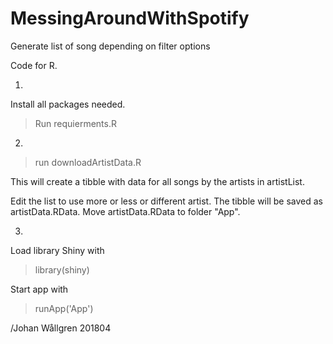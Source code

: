 # MessingAroundWithSpotify
Generate list of song depending on filter options

Code for R.

1. 

Install all packages needed.
>Run requierments.R 

2.

>run downloadArtistData.R 

This will create a tibble with data for all songs by the artists in artistList. 

Edit the list to use more or less or different artist. The tibble will be saved as artistData.RData.
Move artistData.RData to folder "App".

3.

Load library Shiny with
>library(shiny)

Start app with
>runApp('App')


/Johan Wållgren 201804

